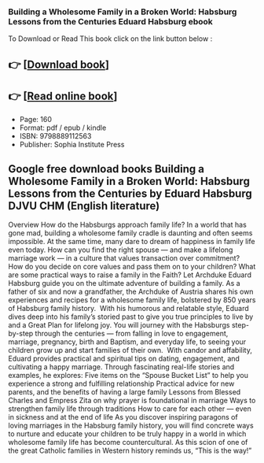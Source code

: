 ### Building a Wholesome Family in a Broken World: Habsburg Lessons from the Centuries Eduard Habsburg ebook

To Download or Read This book click on the link button below :

## 👉  [**[Download book](http://ebooksharez.info/download.php?group=book&from=github.com&id=718752&lnk=1065 "Download book")**]

## 👉  [**[Read online book](http://ebooksharez.info/download.php?group=book&from=github.com&id=718752&lnk=1065 "Read online book")**]


* Page: 160
* Format: pdf / epub / kindle
* ISBN: 9798889112563
* Publisher: Sophia Institute Press



## Google free download books Building a Wholesome Family in a Broken World: Habsburg Lessons from the Centuries by Eduard Habsburg DJVU CHM (English literature)


Overview
How do the Habsburgs approach family life? In a world that has gone mad, building a wholesome family cradle is daunting and often seems impossible. At the same time, many dare to dream of happiness in family life even today. How can you find the right spouse — and make a lifelong marriage work — in a culture that values transaction over commitment? How do you decide on core values and pass them on to your children? What are some practical ways to raise a family in the Faith? Let Archduke Eduard Habsburg guide you on the ultimate adventure of building a family. As a father of six and now a grandfather, the Archduke of Austria shares his own experiences and recipes for a wholesome family life, bolstered by 850 years of Habsburg family history.  With his humorous and relatable style, Eduard dives deep into his family’s storied past to give you true principles to live by and a Great Plan for lifelong joy. You will journey with the Habsburgs step-by-step through the centuries — from falling in love to engagement, marriage, pregnancy, birth and Baptism, and everyday life, to seeing your children grow up and start families of their own.  With candor and affability, Eduard provides practical and spiritual tips on dating, engagement, and cultivating a happy marriage. Through fascinating real-life stories and examples, he explores: Five items on the “Spouse Bucket List” to help you experience a strong and fulfilling relationship Practical advice for new parents, and the benefits of having a large family Lessons from Blessed Charles and Empress Zita on why prayer is foundational in marriage Ways to strengthen family life through traditions How to care for each other — even in sickness and at the end of life As you discover inspiring paragons of loving marriages in the Habsburg family history, you will find concrete ways to nurture and educate your children to be truly happy in a world in which wholesome family life has become countercultural. As this scion of one of the great Catholic families in Western history reminds us, “This is the way!”



